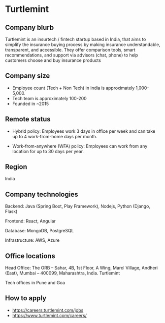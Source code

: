 # Turtlemint

## Company blurb
Turtlemint is an insurtech / fintech startup based in India, that aims to simplify the insurance buying process by making insurance understandable, transparent, and accessible. They offer comparison tools, smart recommendations, and support via advisors (chat, phone) to help customers choose and buy insurance products


## Company size
* Employee count (Tech + Non Tech) in India is approximately 1,000–5,000. 
* Tech team is approximately 100-200
* Founded in ~2015


## Remote status
* Hybrid policy: Employees work 3 days in office per week and can take up to 4 work-from-home days per month.

* Work-from-anywhere (WFA) policy: Employees can work from any location for up to 30 days per year.


## Region

India

## Company technologies
Backend: Java (Spring Boot, Play Framework), Nodejs, Python (Django, Flask) 

Frontend: React, Angular

Database: MongoDB, PostgreSQL

Infrastructure: AWS, Azure

## Office locations

Head Office: The ORB – Sahar, 4B, 1st Floor, A Wing, Marol Village, Andheri (East), Mumbai – 400099, Maharashtra, India. 
Turtlemint

Tech offices in Pune and Goa

## How to apply

* https://careers.turtlemint.com/jobs
* https://www.turtlemint.com/careers/
